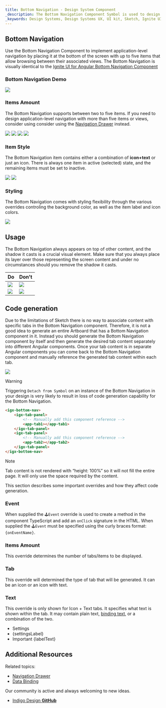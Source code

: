 ```yaml
---
title: Bottom Navigation - Design System Component
_description: The Bottom Navigation Component Symbol is used to design simple application-level navigation.
_keywords: Design Systems, Design Systems UX, UI kit, Sketch, Ignite UI for Angular, Sketch to Angular, Sketch to Angular, Angular, Angular Design System, Export code from Sketch, Design Kits for Angular, Sketch HTML, Sketch to HTML, Sketch UI kits
---
```


## Bottom Navigation

Use the Bottom Navigation Component to implement application-level navigation by placing it at the bottom of the screen with up to five items that allow browsing between their associated views. The Bottom Navigation is visually identical to the [Ignite UI for Angular Bottom Navigation Component](https://www.infragistics.com/products/ignite-ui-angular/angular/components/tabbar.html)

### Bottom Navigation Demo

<img src="../images/bottom-nav_demo.png" srcset="../images/bottom-nav_demo@2x.png 2x" />

### Items Amount

The Bottom Navigation supports between two to five items. If you need to design application-level navigation with more than five items or views, consider using consider using the [Navigation Drawer](nav-drawer.md) instead.

<img src="../images/bottom-nav_items2.png" srcset="../images/bottom-nav_items2@2x.png 2x" />
<img src="../images/bottom-nav_items3.png" srcset="../images/bottom-nav_items3@2x.png 2x" />
<img src="../images/bottom-nav_items4.png" srcset="../images/bottom-nav_items4@2x.png 2x" />
<img src="../images/bottom-nav_items5.png" srcset="../images/bottom-nav_items5@2x.png 2x" />

### Item Style

The Bottom Navigation item contains either a combination of **icon+text** or just an icon. There is always one item in active (selected) state, and the remaining items must be set to inactive.

<img src="../images/bottom-nav_icon&text.png" srcset="../images/bottom-nav_icon&text@2x.png 2x" />
<img src="../images/bottom-nav_icon.png" srcset="../images/bottom-nav_icon@2x.png 2x" />

### Styling

The Bottom Navigation comes with styling flexibility through the various overrides controling the background color, as well as the item label and icon colors.

<img src="../images/bottom-nav_styling.png" srcset="../images/bottom-nav_styling@2x.png 2x" />

## Usage

The Bottom Navigation always appears on top of other content, and the shadow it casts is a crucial visual element. Make sure that you always place its layer over those representing the screen content and under no circumstances should you remove the shadow it casts.

| Do                                                                                     | Don't                                                                                      |
| -------------------------------------------------------------------------------------- | ------------------------------------------------------------------------------------------ |
| <img src="../images/bottom-nav_do1.png" srcset="../images/bottom-nav_do1@2x.png 2x" /> | <img src="../images/bottom-nav_dont1.png" srcset="../images/bottom-nav_dont1@2x.png 2x" /> |
| <img src="../images/bottom-nav_do2.png" srcset="../images/bottom-nav_do2@2x.png 2x" /> | <img src="../images/bottom-nav_dont2.png" srcset="../images/bottom-nav_dont2@2x.png 2x" /> |

## Code generation

Due to the limitations of Sketch there is no way to associate content with specific tabs in the Bottom Navigation component. Therefore, it is not a good idea to generate an entire Artboard that has a Bottom Navigation component in it. Instead you should generate the Bottom Navigation component by itself and then generate the desired tab content separately into different Angular components. Once your tab content is in separate Angular components you can come back to the Bottom Navigation component and manually reference the generated tab content within each tab.

<img src="../images/bottom-nav_limitation.png" />

> [!WARNING]
> Triggering `Detach from Symbol` on an instance of the Bottom Navigation in your design is very likely to result in loss of code generation capability for the Bottom Navigation.

```html
<igx-bottom-nav>
    <igx-tab-panel>
        <!-- Manually add this component reference -->
        <app-tab1></app-tab1>
    </igx-tab-panel>
    <igx-tab-panel>
        <!-- Manually add this component reference -->
        <app-tab2></app-tab2>
    </igx-tab-panel>
</igx-bottom-nav>
```

> [!Note]
> Tab content is not rendered with “height: 100%” so it will not fill the entire page. It will only use the space required by the content.

This section describes some important overrides and how they affect code generation.

### Event

When supplied the `🕹️Event` override is used to create a method in the component TypeScript and add an `onClick` signature in the HTML. When supplied the `🕹️Event` must be specified using the curly braces format: `{onEventName}`.

### Items Amount

This override determines the number of tabs/items to be displayed.

### Tab

This override will determined the type of tab that will be generated. It can be an icon or an icon with text.

### Text

This override is only shown for Icon + Text tabs. It specifies what text is shown within the tab. It may contain plain text, [binding text](../codegen/data-binding.md), or a combination of the two.

- Settings
- {settingsLabel}
- Important {labelText}

## Additional Resources

Related topics:

- [Navigation Drawer](nav-drawer.md)
- [Data Binding](../codegen/data-binding.md)
  <div class="divider--half"></div>

Our community is active and always welcoming to new ideas.

- [Indigo Design **GitHub**](https://github.com/IgniteUI/design-system-docfx)
